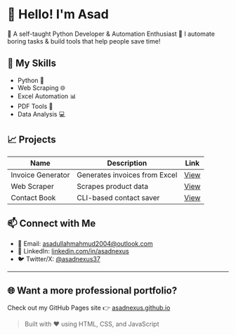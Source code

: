 # 👋 Hello! I'm Asad

🚀 A self-taught Python Developer & Automation Enthusiast
💼 I automate boring tasks & build tools that help people save time!

## 🔧 My Skills

* Python 🐍
* Web Scraping 🌐
* Excel Automation 📊
* PDF Tools 📄
* Data Analysis 💻

## 📈 Projects

| Name              | Description                   | Link                                                     |
| ----------------- | ----------------------------- | -------------------------------------------------------- |
| Invoice Generator | Generates invoices from Excel | [View](https://github.com/asad-ai-dev/invoice-generator) |
| Web Scraper       | Scrapes product data          | [View](https://github.com/asad-ai-dev/web-scraper)       |
| Contact Book      | CLI-based contact saver       | [View](https://github.com/asad-ai-dev/contact-book)      |

## 📫 Connect with Me

* 💌 Email: [asadullahmahmud2004@outlook.com](mailto:asadullahmahmud2004@outlook.com)
* 💼 LinkedIn: [linkedin.com/in/asadnexus](https://linkedin.com/in/asadnexus)
* 🐦 Twitter/X: [@asadnexus37](https://x.com/asadnexus37)

---

## 🌐 Want a more professional portfolio?

Check out my GitHub Pages site 👉 [asadnexus.github.io](https://asadnexus.github.io/)

> Built with ❤️ using HTML, CSS, and JavaScript
